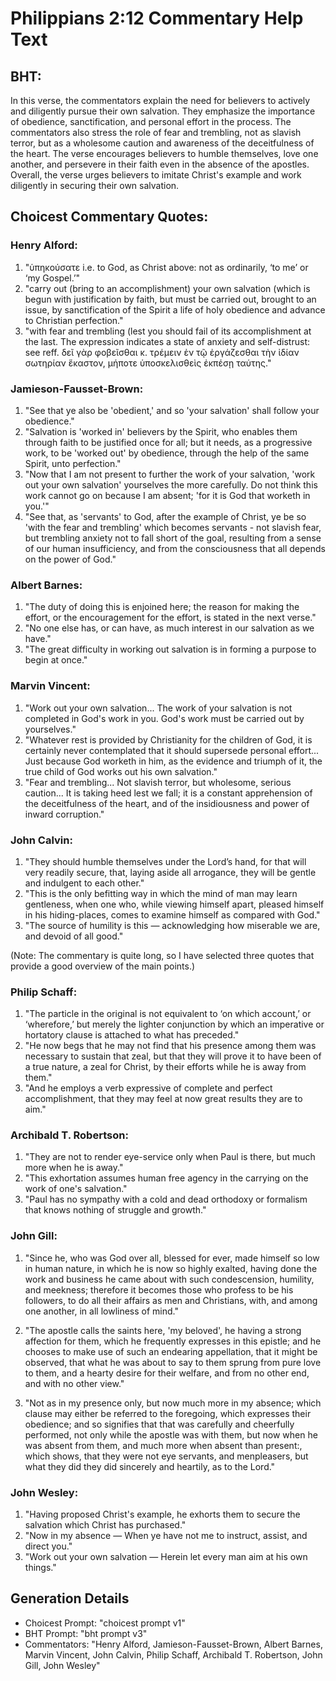 # Philippians 2:12 Commentary Help Text

## BHT:
In this verse, the commentators explain the need for believers to actively and diligently pursue their own salvation. They emphasize the importance of obedience, sanctification, and personal effort in the process. The commentators also stress the role of fear and trembling, not as slavish terror, but as a wholesome caution and awareness of the deceitfulness of the heart. The verse encourages believers to humble themselves, love one another, and persevere in their faith even in the absence of the apostles. Overall, the verse urges believers to imitate Christ's example and work diligently in securing their own salvation.

## Choicest Commentary Quotes:
### Henry Alford:
1. "ὑπηκούσατε i.e. to God, as Christ above: not as ordinarily, ‘to me’ or ‘my Gospel.’"
2. "carry out (bring to an accomplishment) your own salvation (which is begun with justification by faith, but must be carried out, brought to an issue, by sanctification of the Spirit a life of holy obedience and advance to Christian perfection."
3. "with fear and trembling (lest you should fail of its accomplishment at the last. The expression indicates a state of anxiety and self-distrust: see reff. δεῖ γὰρ φοβεῖσθαι κ. τρέμειν ἐν τῷ ἐργάζεσθαι τὴν ἰδίαν σωτηρίαν ἕκαστον, μήποτε ὑποσκελισθεὶς ἐκπέσῃ ταύτης."


### Jamieson-Fausset-Brown:
1. "See that ye also be 'obedient,' and so 'your salvation' shall follow your obedience."
2. "Salvation is 'worked in' believers by the Spirit, who enables them through faith to be justified once for all; but it needs, as a progressive work, to be 'worked out' by obedience, through the help of the same Spirit, unto perfection."
3. "Now that I am not present to further the work of your salvation, 'work out your own salvation' yourselves the more carefully. Do not think this work cannot go on because I am absent; 'for it is God that worketh in you.'"
4. "See that, as 'servants' to God, after the example of Christ, ye be so 'with the fear and trembling' which becomes servants - not slavish fear, but trembling anxiety not to fall short of the goal, resulting from a sense of our human insufficiency, and from the consciousness that all depends on the power of God."

### Albert Barnes:
1. "The duty of doing this is enjoined here; the reason for making the effort, or the encouragement for the effort, is stated in the next verse."
2. "No one else has, or can have, as much interest in our salvation as we have."
3. "The great difficulty in working out salvation is in forming a purpose to begin at once."

### Marvin Vincent:
1. "Work out your own salvation... The work of your salvation is not completed in God's work in you. God's work must be carried out by yourselves." 
2. "Whatever rest is provided by Christianity for the children of God, it is certainly never contemplated that it should supersede personal effort... Just because God worketh in him, as the evidence and triumph of it, the true child of God works out his own salvation." 
3. "Fear and trembling... Not slavish terror, but wholesome, serious caution... It is taking heed lest we fall; it is a constant apprehension of the deceitfulness of the heart, and of the insidiousness and power of inward corruption."

### John Calvin:
1. "They should humble themselves under the Lord’s hand, for that will very readily secure, that, laying aside all arrogance, they will be gentle and indulgent to each other."
2. "This is the only befitting way in which the mind of man may learn gentleness, when one who, while viewing himself apart, pleased himself in his hiding-places, comes to examine himself as compared with God."
3. "The source of humility is this — acknowledging how miserable we are, and devoid of all good."

(Note: The commentary is quite long, so I have selected three quotes that provide a good overview of the main points.)

### Philip Schaff:
1. "The particle in the original is not equivalent to ‘on which account,’ or ‘wherefore,’ but merely the lighter conjunction by which an imperative or hortatory clause is attached to what has preceded."
2. "He now begs that he may not find that his presence among them was necessary to sustain that zeal, but that they will prove it to have been of a true nature, a zeal for Christ, by their efforts while he is away from them."
3. "And he employs a verb expressive of complete and perfect accomplishment, that they may feel at now great results they are to aim."

### Archibald T. Robertson:
1. "They are not to render eye-service only when Paul is there, but much more when he is away."
2. "This exhortation assumes human free agency in the carrying on the work of one's salvation."
3. "Paul has no sympathy with a cold and dead orthodoxy or formalism that knows nothing of struggle and growth."

### John Gill:
1. "Since he, who was God over all, blessed for ever, made himself so low in human nature, in which he is now so highly exalted, having done the work and business he came about with such condescension, humility, and meekness; therefore it becomes those who profess to be his followers, to do all their affairs as men and Christians, with, and among one another, in all lowliness of mind."

2. "The apostle calls the saints here, 'my beloved', he having a strong affection for them, which he frequently expresses in this epistle; and he chooses to make use of such an endearing appellation, that it might be observed, that what he was about to say to them sprung from pure love to them, and a hearty desire for their welfare, and from no other end, and with no other view."

3. "Not as in my presence only, but now much more in my absence; which clause may either be referred to the foregoing, which expresses their obedience; and so signifies that that was carefully and cheerfully performed, not only while the apostle was with them, but now when he was absent from them, and much more when absent than present:, which shows, that they were not eye servants, and menpleasers, but what they did they did sincerely and heartily, as to the Lord."

### John Wesley:
1. "Having proposed Christ's example, he exhorts them to secure the salvation which Christ has purchased."
2. "Now in my absence — When ye have not me to instruct, assist, and direct you."
3. "Work out your own salvation — Herein let every man aim at his own things."


## Generation Details
- Choicest Prompt: "choicest prompt v1"
- BHT Prompt: "bht prompt v3"
- Commentators: "Henry Alford, Jamieson-Fausset-Brown, Albert Barnes, Marvin Vincent, John Calvin, Philip Schaff, Archibald T. Robertson, John Gill, John Wesley"

